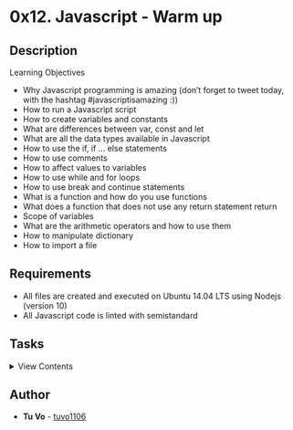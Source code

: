# 0x12. Javascript - Warm up

## Description

Learning Objectives

- Why Javascript programming is amazing (don’t forget to tweet today, with the hashtag #javascriptisamazing :))
- How to run a Javascript script
- How to create variables and constants
- What are differences between var, const and let
- What are all the data types available in Javascript
- How to use the if, if ... else statements
- How to use comments
- How to affect values to variables
- How to use while and for loops
- How to use break and continue statements
- What is a function and how do you use functions
- What does a function that does not use any return statement return
- Scope of variables
- What are the arithmetic operators and how to use them
- How to manipulate dictionary
- How to import a file

## Requirements

- All files are created and executed on Ubuntu 14.04 LTS using Nodejs (version 10)
- All Javascript code is linted with semistandard

## Tasks

<details>
<summary>View Contents</summary>

### [0. First constant, first print](./0-javascript_is_amazing.js)

- Write a script that prints “Javascript is amazing”:

  - You must create a constant variable called myVar with the value “Javascript is amazing”
  - You must use console.log(...) to print all output
  - You are not allowed to use var

```
guillaume@ubuntu:~/0x12$ ./0-javascript_is_amazing.js
Javascript is amazing
guillaume@ubuntu:~/0x12$
guillaume@ubuntu:~/0x12$ semistandard ./0-javascript_is_amazing.js
```

### [1. 3 languages](./1-multi_languages.js)

- Write a script that prints 3 lines:

  - The first line: “C is fun”
  - The second line: “Python is cool”
  - The third line: “Javascript is amazing”
  - You must use console.log(...) to print all output
  - You are not allowed to use var

```
guillaume@ubuntu:~/0x12$ ./1-multi_languages.js
C is fun
Python is cool
Javascript is amazing
```

### [2. Arguments](./2-arguments.js)

- Write a script that prints a message depending of the number of arguments passed:
  - If no arguments are passed to the script, print “No argument”
  - If only one argument is passed to the script, print “Argument found”
  - Otherwise, print “Arguments found”
  - You must use console.log(...) to print all output
  - You are not allowed to use var

```
guillaume@ubuntu:~/0x12$ ./2-arguments.js
No argument
guillaume@ubuntu:~/0x12$ ./2-arguments.js Holberton
Argument found
guillaume@ubuntu:~/0x12$ ./2-arguments.js Holberton School
Arguments found
```

### [3. Value of my argument](./3-value_argument.js)

- Write a script that prints the first argument passed to it:
  - If no arguments are passed to the script, print “No argument”
  - You must use console.log(...) to print all output
  - You are not allowed to use var
  - You are not allowed to use length

```
guillaume@ubuntu:~/0x12$ ./3-value_argument.js
No argument
guillaume@ubuntu:~/0x12$ ./3-value_argument.js Holberton
Holberton
```

### [4. Create a sentence](./4-concat.js)

- Write a script that prints two arguments passed to it, in the following format: “ is ”
  - You must use console.log(...) to print all output
  - You are not allowed to use var

```
guillaume@ubuntu:~/0x12$ ./4-concat.js c cool
c is cool
guillaume@ubuntu:~/0x12$ ./4-concat.js c
c is undefined
guillaume@ubuntu:~/0x12$ ./4-concat.js
undefined is undefined
```

### [5. An Integer](./5-to_integer.js)

- Write a script that prints My number: <first argument converted in integer> if the first argument can be converted to an integer:

  - If the argument can’t be converted to an integer, print “Not a number”
  - You must use console.log(...) to print all output
  - You are not allowed to use var
  - You are not allowed to use try/catch

```
guillaume@ubuntu:~/0x12$ ./5-to_integer.js
Not a number
guillaume@ubuntu:~/0x12$ ./5-to_integer.js 89
My number: 89
guillaume@ubuntu:~/0x12$ ./5-to_integer.js "89"
My number: 89
guillaume@ubuntu:~/0x12$ ./5-to_integer.js 89.89
My number: 89
guillaume@ubuntu:~/0x12$ ./5-to_integer.js Holberton
Not a number
```

### [6. Loop to languages](./6-multi_languages_loop.js)

- Write a script that prints 3 lines: (like 1-multi_languages.js) but by using an array of string and a loop
  - The first line: “C is fun”
  - The second line: “Python is cool”
  - The third line: “Javascript is amazing”
  - You must use console.log(...) to print all output
  - You are not allowed to use var
  - You are not allowed to use any if/else statement
  - You can use only one console.log
  - You must use a loop (while, for, etc.)

```
guillaume@ubuntu:~/0x12$ ./6-multi_languages_loop.js
C is fun
Python is cool
Javascript is amazing
```

### [7. I love C](./7-multi_c.js)

- Write a script that prints x times “C is fun”

  - Where x is the first argument of the script
  - If the first argument can’t be converted to an integer, print “Missing number of occurrences”
  - You must use console.log(...) to print all output
  - You are not allowed to use var
  - You can use only two console.log
  - You must use a loop (while, for, etc.)

```
guillaume@ubuntu:~/0x12$ ./7-multi_c.js 2
C is fun
C is fun
guillaume@ubuntu:~/0x12$ ./7-multi_c.js 5
C is fun
C is fun
C is fun
C is fun
C is fun
guillaume@ubuntu:~/0x12$ ./7-multi_c.js
Missing number of occurrences
guillaume@ubuntu:~/0x12$ ./7-multi_c.js -3
```

### [8. Square](./8-square.js)

- Write a script that prints a square
  - The first argument is the size of the square
  - If the first argument can’t be converted to an integer, print “Missing size”
  - You must use the character X to print the square
  - You must use console.log(...) to print all output
  - You are not allowed to use var
  - You must use a loop (while, for, etc.)

```
guillaume@ubuntu:~/0x12$ ./8-square.js
Missing size
guillaume@ubuntu:~/0x12$ ./8-square.js Holberton
Missing size
guillaume@ubuntu:~/0x12$ ./8-square.js 2
XX
XX
guillaume@ubuntu:~/0x12$ ./8-square.js 6
XXXXXX
XXXXXX
XXXXXX
XXXXXX
XXXXXX
XXXXXX
guillaume@ubuntu:~/0x12$ ./8-square.js -3
```

### [9. Add](./9-add.js)

- Write a script that prints the addition of 2 integers
  - The first argument is the first integer
  - The second argument is the second integer
  - You have to define a function with this prototype: function add(a, b)
  - You must use console.log(...) to print all output
  - You are not allowed to use var

```
guillaume@ubuntu:~/0x12$ ./9-add.js
NaN
guillaume@ubuntu:~/0x12$ ./9-add.js 1
NaN
guillaume@ubuntu:~/0x12$ ./9-add.js 1 7
8
guillaume@ubuntu:~/0x12$ ./9-add.js 13 89
102
```

### [10. Factorial](./10-factorial.js)

- Write a script that computes and prints a factorial

  - The first argument is integer (argument can be cast as integer) used for computing the factorial
  - Factorial of NaN is 1
  - You must do it recursively
  - You must use a function
  - You must use console.log(...) to print all output
  - You are not allowed to use var

```
guillaume@ubuntu:~/0x12$ ./10-factorial.js
1
guillaume@ubuntu:~/0x12$ ./10-factorial.js 3
6
guillaume@ubuntu:~/0x12$ ./10-factorial.js 89
1.6507955160908452e+136
guillaume@ubuntu:~/0x12$ ./10-factorial.js 333
Infinity
```

### [11. Second biggest!](./11-second_biggest.js)

- Write a script that searches the second biggest integer in the list of arguments.

  - You can assume all arguments can be converted to integer
  - If no argument passed, print 0
  - If the number of arguments is 1, print 0
  - You must use console.log(...) to print all output
  - You are not allowed to use var

```
guillaume@ubuntu:~/0x12$ ./11-second_biggest.js
0
guillaume@ubuntu:~/0x12$ ./11-second_biggest.js 1
0
guillaume@ubuntu:~/0x12$ ./11-second_biggest.js 4 2 5 3 0 -3
4
```

### [12. Object](./12-object.js)

- Update this script to replace the value 12 with 89:
  - You are not allowed to use var

```
guillaume@ubuntu:~/0x12$ cat 12-object.js
```

```javascript
#!/usr/bin/node
const myObject = {
  type: 'object',
  value: 12
};
console.log(myObject);
/*
YOUR CODE HERE
*/
console.log(myObject);

guillaume@ubuntu:~/0x12$ ./12-object.js
{ type: 'object', value: 12 }
{ type: 'object', value: 89 }
```

### [13. Add file](./13-add.js)

- Write a function that returns the addition of 2 integers.
  - The function must be visible from outside
  - The name of the function must be add
  - You are not allowed to use var

```
guillaume@ubuntu:~/0x12$ cat 13-main.js
```

```javascript
#!/usr/bin/node
const add = require('./13-add').add;
console.log(add(3, 5));
guillaume@ubuntu:~/0x12$ ./13-main.js
8
```

### [14. Const or not const](./100-let_me_const.js)

- Write a file that modifies the value of myVar to 333

```
guillaume@ubuntu:~/0x12$ cat 100-main.js
```

```javascript
#!/usr/bin/node
myVar = 89;
require('./100-let_me_const')
console.log(myVar);
guillaume@ubuntu:~/0x12$ ./100-main.js
333
```

### [15. Call me Moby](./101-call_me_moby.js)

- Write a function that executes x times a function.
  - The function must be visible from outside
  - Prototype: function (x, theFunction)
  - You are not allowed to use var

```
guillaume@ubuntu:~/0x12$ cat 101-main.js
```

```javascript
#!/usr/bin/node
const callMeMoby = require('./101-call_me_moby').callMeMoby;
callMeMoby(3, function () {
  console.log('C is fun');
});
guillaume@ubuntu:~/0x12$ ./101-main.js
C is fun
C is fun
C is fun
```

### [16. Add me maybe](./102-add_me_maybe.js)

- Write a function that increments and calls a function.

  - The function must be visible from outside
  - Prototype: function (number, theFunction)
  - You are not allowed to use var

```
guillaume@ubuntu:~/0x12$ cat 102-main.js
```

```javascript
#!/usr/bin/node
const addMeMaybe = require('./102-add_me_maybe').addMeMaybe;
addMeMaybe(4, function (nb) {
  console.log('New value: ' + nb);
});
guillaume@ubuntu:~/0x12$ ./102-main.js
New value: 5
```

### [17. Increment object](./103-object_fct.js)

- Update this script by adding a new function incr that increments the integer value.
  - You are not allowed to use var

```
guillaume@ubuntu:~/0x12$ cat 103-object_fct.js
```

```javascript
#!/usr/bin/node
let myObject = {
  type: 'object',
  value: 12
};
console.log(myObject);
/*
YOUR CODE HERE
*/
myObject.incr();
console.log(myObject);
myObject.incr();
console.log(myObject);
myObject.incr();
console.log(myObject);

guillaume@ubuntu:~/0x12$ ./103-object_fct.js
{ type: 'object', value: 12 }
{ type: 'object', value: 13, incr: [Function] }
{ type: 'object', value: 14, incr: [Function] }
{ type: 'object', value: 15, incr: [Function] }
```

</details>

## Author

- **Tu Vo** - [tuvo1106](https://github.com/tuvo1106)

